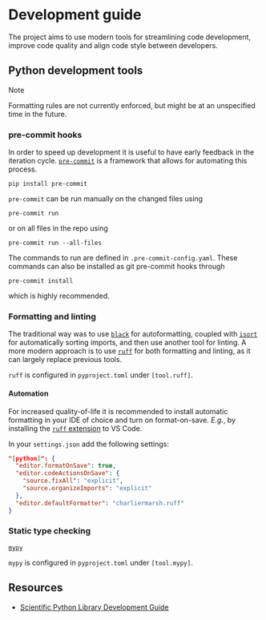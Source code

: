 # Development guide

The project aims to use modern tools for streamlining code development, improve code quality and align code style between developers.


## Python development tools
> [!NOTE]
> Formatting rules are not currently enforced, but might be at an unspecified time in the future.


### pre-commit hooks
In order to speed up development it is useful to have early feedback in the iteration cycle. [`pre-commit`](https://pre-commit.com/) is a framework that allows for automating this process.
```
pip install pre-commit
```

`pre-commit` can be run manually on the changed files using
```
pre-commit run
```
or on all files in the repo using
```
pre-commit run --all-files
```

The commands to run are defined in `.pre-commit-config.yaml`. These commands can also be installed as git pre-commit hooks through
```
pre-commit install
```
which is highly recommended.


### Formatting and linting

The traditional way was to use [`black`](https://github.com/psf/black) for autoformatting, coupled with [`isort`](https://pycqa.github.io/isort/) for automatically sorting imports, and then use another tool for linting. A more modern approach is to use [`ruff`](https://github.com/astral-sh/ruff) for both formatting and linting, as it can largely replace previous tools.

`ruff` is configured in `pyproject.toml` under `[tool.ruff]`.


#### Automation
For increased quality-of-life it is recommended to install automatic formatting in your IDE of choice and turn on format-on-save. _E.g._, by installing the [`ruff` extension](https://marketplace.visualstudio.com/items?itemName=charliermarsh.ruff) to VS Code.

In your `settings.json` add the following settings:
```json
"[python]": {
  "editor.formatOnSave": true,
  "editor.codeActionsOnSave": {
    "source.fixAll": "explicit",
    "source.organizeImports": "explicit"
  },
  "editor.defaultFormatter": "charliermarsh.ruff"
}
```


### Static type checking
[`mypy`](https://github.com/python/mypy)

`mypy` is configured in `pyproject.toml` under `[tool.mypy]`.


## Resources
- [Scientific Python Library Development Guide](https://learn.scientific-python.org/development/guides/style/)
